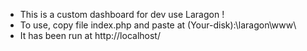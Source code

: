- This is a custom dashboard for dev use Laragon !
- To use, copy file index.php and paste at (Your-disk):\laragon\www\
- It has been run at http://localhost/
